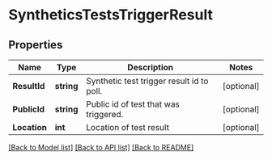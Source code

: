 # SyntheticsTestsTriggerResult

## Properties

Name | Type | Description | Notes
------------ | ------------- | ------------- | -------------
**ResultId** | **string** | Synthetic test trigger result id to poll. | [optional] 
**PublicId** | **string** | Public id of test that was triggered. | [optional] 
**Location** | **int** | Location of test result | [optional] 

[[Back to Model list]](../README.md#documentation-for-models) [[Back to API list]](../README.md#documentation-for-api-endpoints) [[Back to README]](../README.md)


